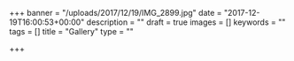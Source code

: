 +++
banner = "/uploads/2017/12/19/IMG_2899.jpg"
date = "2017-12-19T16:00:53+00:00"
description = ""
draft = true
images = []
keywords = ""
tags = []
title = "Gallery"
type = ""

+++
